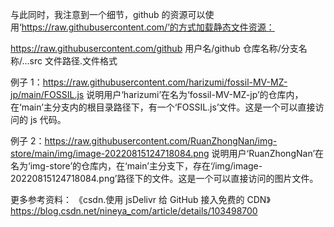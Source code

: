 与此同时，我注意到一个细节，github 的资源可以使用‘https://raw.githubusercontent.com/’的方式加载静态文件资源：

https://raw.githubusercontent.com/github 用户名/github 仓库名称/分支名称/...src 文件路径.文件格式

例子 1：https://raw.githubusercontent.com/harizumi/fossil-MV-MZ-jp/main/FOSSIL.js
说明用户‘harizumi’在名为‘fossil-MV-MZ-jp’的仓库内，在‘main’主分支内的根目录路径下，有一个‘FOSSIL.js’文件。这是一个可以直接访问的 js 代码。

例子 2：https://raw.githubusercontent.com/RuanZhongNan/img-store/main/img/image-20220815124718084.png
说明用户‘RuanZhongNan’在名为‘img-store’的仓库内，在‘main’主分支下，存在‘/img/image-20220815124718084.png’路径下的文件。这是一个可以直接访问的图片文件。

更多参考资料：
《csdn.使用 jsDelivr 给 GitHub 接入免费的 CDN》
https://blog.csdn.net/nineya_com/article/details/103498700
